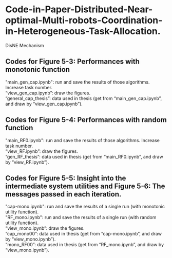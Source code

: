 # Code-in-Paper-Distributed-Near-optimal-Multi-robots-Coordination-in-Heterogeneous-Task-Allocation.
DisNE Mechanism

## Codes for Figure 5-3: Performances with monotonic function
"main_gen_cap.ipynb": run and save the results of those algorithms. Increase task number. <br />
“view_gen_cap.ipynb”: draw the figures. <br />
“general_cap_thesis”: data used in thesis (get from “main_gen_cap.ipynb”, and draw by “view_gen_cap.ipynb”). <br />

## Codes for Figure 5-4: Performances with random function
"main_RF0.ipynb": run and save the results of those algorithms. Increase task number. <br />
“view_RF.ipynb”: draw the figures. <br />
“gen_RF_thesis”: data used in thesis (get from “main_RF0.ipynb”, and draw by “view_RF.ipynb”).

## Codes for Figure 5-5: Insight into the intermediate system utilities and Figure 5-6: The messages passed in each iteration.
"cap-mono.ipynb": run and save the results of a single run (with monotonic utility function). <br />
"RF_mono.ipynb": run and save the results of a single run (with random utility function). <br />
“view_mono.ipynb”: draw the figures. <br />
“cap_mono00”: data used in thesis (get from “cap-mono.ipynb”, and draw by “view_mono.ipynb”). <br />
“mono_RF00”: data used in thesis (get from “RF_mono.ipynb”, and draw by “view_mono.ipynb”).

